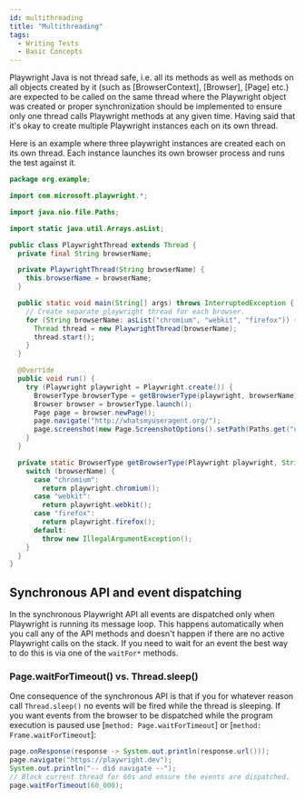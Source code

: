 ```yaml
---
id: multithreading
title: "Multithreading"
tags:
  - Writing Tests
  - Basic Concepts
---
```


Playwright Java is not thread safe, i.e. all its methods as well as methods on all objects created by it (such as [BrowserContext], [Browser], [Page] etc.) are expected to be called on the same thread where the Playwright object was created or proper synchronization should be implemented to ensure only one thread calls Playwright methods at any given time. Having said that it's okay to create multiple Playwright instances each on its own thread.

Here is an example where three playwright instances are created each on its own thread. Each instance launches its own browser process and runs the test against it.

```java
package org.example;

import com.microsoft.playwright.*;

import java.nio.file.Paths;

import static java.util.Arrays.asList;

public class PlaywrightThread extends Thread {
  private final String browserName;

  private PlaywrightThread(String browserName) {
    this.browserName = browserName;
  }

  public static void main(String[] args) throws InterruptedException {
    // Create separate playwright thread for each browser.
    for (String browserName: asList("chromium", "webkit", "firefox")) {
      Thread thread = new PlaywrightThread(browserName);
      thread.start();
    }
  }

  @Override
  public void run() {
    try (Playwright playwright = Playwright.create()) {
      BrowserType browserType = getBrowserType(playwright, browserName);
      Browser browser = browserType.launch();
      Page page = browser.newPage();
      page.navigate("http://whatsmyuseragent.org/");
      page.screenshot(new Page.ScreenshotOptions().setPath(Paths.get("user-agent-" + browserName + ".png")));
    }
  }

  private static BrowserType getBrowserType(Playwright playwright, String browserName) {
    switch (browserName) {
      case "chromium":
        return playwright.chromium();
      case "webkit":
        return playwright.webkit();
      case "firefox":
        return playwright.firefox();
      default:
        throw new IllegalArgumentException();
    }
  }
}
```

## Synchronous API and event dispatching

In the synchronous Playwright API all events are dispatched only when Playwright is running its message loop.
This happens automatically when you call any of the API methods and doesn't happen if there are no active
Playwright calls on the stack. If you need to wait for an event the best way to do this is via one of the
`waitFor*` methods.

### Page.waitForTimeout() vs. Thread.sleep()

One consequence of the synchronous API is that if you for whatever reason call `Thread.sleep()` no events will
be fired while the thread is sleeping. If you want events from the browser to be dispatched while the program
execution is paused use [`method: Page.waitForTimeout`] or [`method: Frame.waitForTimeout`]:

```java
page.onResponse(response -> System.out.println(response.url()));
page.navigate("https://playwright.dev");
System.out.println("-- did navigate --");
// Block current thread for 60s and ensure the events are dispatched.
page.waitForTimeout(60_000);
```